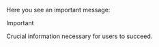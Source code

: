 Here you see an important message:

> [!IMPORTANT]
> Crucial information necessary for users to succeed.
